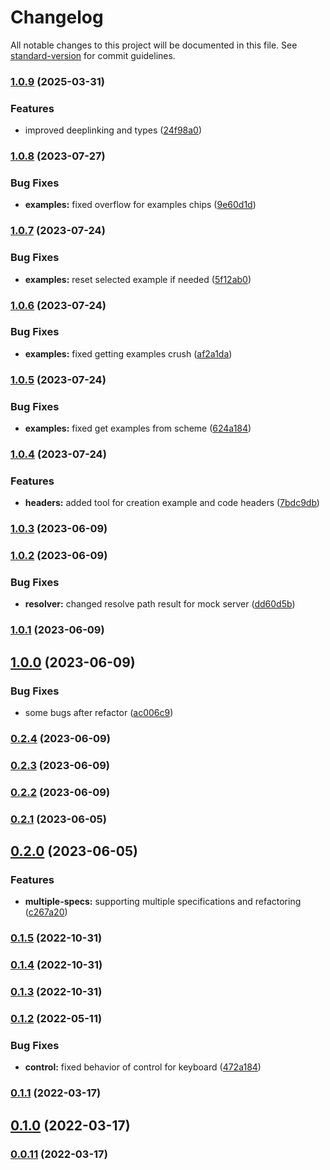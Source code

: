 # Changelog

All notable changes to this project will be documented in this file. See [standard-version](https://github.com/conventional-changelog/standard-version) for commit guidelines.

### [1.0.9](https://github.com/appKODE/pathfinder-rn/compare/v1.0.8...v1.0.9) (2025-03-31)


### Features

* improved deeplinking and types ([24f98a0](https://github.com/appKODE/pathfinder-rn/commit/24f98a0d384dd46346e3d98c8774a44fb9c5d785))

### [1.0.8](https://github.com/appKODE/pathfinder-rn/compare/v1.0.7...v1.0.8) (2023-07-27)


### Bug Fixes

* **examples:** fixed overflow for examples chips ([9e60d1d](https://github.com/appKODE/pathfinder-rn/commit/9e60d1dbb0e00ef1e13b9b57e65e6b1983d6aa79))

### [1.0.7](https://github.com/appKODE/pathfinder-rn/compare/v1.0.6...v1.0.7) (2023-07-24)


### Bug Fixes

* **examples:** reset selected example if needed ([5f12ab0](https://github.com/appKODE/pathfinder-rn/commit/5f12ab06850a03fa1d6f721a05eddaf57a3741f9))

### [1.0.6](https://github.com/appKODE/pathfinder-rn/compare/v1.0.5...v1.0.6) (2023-07-24)


### Bug Fixes

* **examples:** fixed getting examples crush ([af2a1da](https://github.com/appKODE/pathfinder-rn/commit/af2a1da3870edc817d0f53e11a52bbfd213c20fd))

### [1.0.5](https://github.com/appKODE/pathfinder-rn/compare/v1.0.4...v1.0.5) (2023-07-24)


### Bug Fixes

* **examples:** fixed get examples from scheme ([624a184](https://github.com/appKODE/pathfinder-rn/commit/624a184a7dd9e7cf5ebc8695f8858b32a5fe0830))

### [1.0.4](https://github.com/appKODE/pathfinder-rn/compare/v1.0.3...v1.0.4) (2023-07-24)


### Features

* **headers:** added tool for creation example and code headers ([7bdc9db](https://github.com/appKODE/pathfinder-rn/commit/7bdc9db02d82317ac0a4d31d44999678b5104fbc))

### [1.0.3](https://github.com/appKODE/pathfinder-rn/compare/v1.0.2...v1.0.3) (2023-06-09)

### [1.0.2](https://github.com/appKODE/pathfinder-rn/compare/v1.0.1...v1.0.2) (2023-06-09)


### Bug Fixes

* **resolver:** changed resolve path result for mock server ([dd60d5b](https://github.com/appKODE/pathfinder-rn/commit/dd60d5b5b8651759a4d30ec64ba5c874ce328a7a))

### [1.0.1](https://github.com/appKODE/pathfinder-rn/compare/v1.0.0...v1.0.1) (2023-06-09)

## [1.0.0](https://github.com/appKODE/pathfinder-rn/compare/v0.2.4...v1.0.0) (2023-06-09)


### Bug Fixes

* some bugs after refactor ([ac006c9](https://github.com/appKODE/pathfinder-rn/commit/ac006c996172aa1b0a8eb8e257c709e0f4637460))

### [0.2.4](https://github.com/appKODE/react-native-pathfinder/compare/v0.2.3...v0.2.4) (2023-06-09)

### [0.2.3](https://github.com/appKODE/react-native-pathfinder/compare/v0.2.2...v0.2.3) (2023-06-09)

### [0.2.2](https://github.com/appKODE/react-native-pathfinder/compare/v0.2.1...v0.2.2) (2023-06-09)

### [0.2.1](https://github.com/appKODE/react-native-pathfinder/compare/v0.2.0...v0.2.1) (2023-06-05)

## [0.2.0](https://github.com/appKODE/react-native-pathfinder/compare/v0.1.5...v0.2.0) (2023-06-05)


### Features

* **multiple-specs:** supporting multiple specifications and refactoring ([c267a20](https://github.com/appKODE/react-native-pathfinder/commit/c267a20185115607e3f2270726c0184fc7d52d48))

### [0.1.5](https://github.com/appKODE/react-native-pathfinder/compare/v0.1.4...v0.1.5) (2022-10-31)

### [0.1.4](https://github.com/appKODE/react-native-pathfinder/compare/v0.1.3...v0.1.4) (2022-10-31)

### [0.1.3](https://github.com/appKODE/react-native-pathfinder/compare/v0.1.2...v0.1.3) (2022-10-31)

### [0.1.2](https://github.com/appKODE/react-native-pathfinder/compare/v0.1.1...v0.1.2) (2022-05-11)


### Bug Fixes

* **control:** fixed behavior of control for keyboard ([472a184](https://github.com/appKODE/react-native-pathfinder/commit/472a184072c07e1bdb7cf95b52b166c2d7eeddd1))

### [0.1.1](https://github.com/appKODE/react-native-pathfinder/compare/v0.1.0...v0.1.1) (2022-03-17)

## [0.1.0](https://github.com/appKODE/react-native-pathfinder/compare/v0.0.11...v0.1.0) (2022-03-17)

### [0.0.11](https://github.com/appKODE/react-native-pathfinder/compare/v0.0.10...v0.0.11) (2022-03-17)
